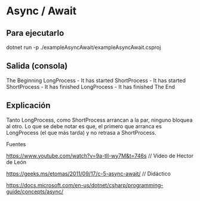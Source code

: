 # Async / Await

## Para ejecutarlo

dotnet run -p ./exampleAsyncAwait/exampleAsyncAwait.csproj

## Salida (consola)

The Beginning
LongProcess - It has started
ShortProcess - It has started
ShortProcess - It has finished
LongProcess - It has finished
The End

## Explicación

Tanto LongProcess, como ShortProcess arrancan a la par, ninguno bloquea al otro.
Lo que se debe notar es que, el primero que arranca es LongProcess (el que más tarda) y no retrasa a ShortProcess.

Fuentes

https://www.youtube.com/watch?v=9a-tll-wy7M&t=746s // Video de Hector de León

https://geeks.ms/etomas/2011/09/17/c-5-async-await/ // Didáctico

https://docs.microsoft.com/en-us/dotnet/csharp/programming-guide/concepts/async/